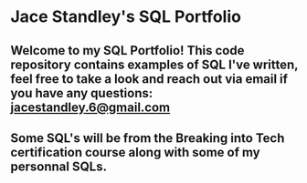 # Jace Standley's SQL Portfolio

## Welcome to my SQL Portfolio! This code repository contains examples of SQL I've written, feel free to take a look and reach out via email if you have any questions: jacestandley.6@gmail.com

## Some SQL's will be from the Breaking into Tech certification course along with some of my personnal SQLs. 
